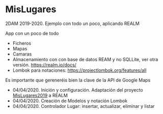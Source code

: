 # MisLugares
2DAM 2019-2020. Ejemplo con todo un poco, aplicando REALM

App con un poco de todo
* Ficheros
* Mapas
* Camaras
* Almacenamiento con con base de datos REAM y no SQLLite, ver otra versión. https://realm.io/docs/
* Lombok para notaciones: https://projectlombok.org/features/all

Es importante que gereneréis bien la clave de la API de Google Maps

* 04/04/2020. Inición y configuración. Adaptación del proyecto [MisLugares2019](https://github.com/joseluisgs/MisLugares2019)   a REALM
* 04/04/2020. Creación de Modelos y notación Lombok
* 04/04/2020. Controlador Lugar: insertar, actualizar, eliminar y listar
